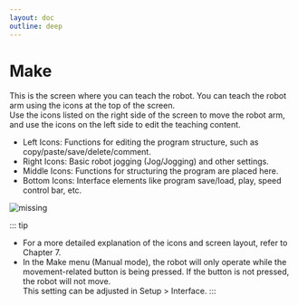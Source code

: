 ```yaml
---
layout: doc
outline: deep
---
```


# Make

This is the screen where you can teach the robot. You can teach the robot arm using the icons at the top of the screen.<br>
Use the icons listed on the right side of the screen to move the robot arm, and use the icons on the left side to edit the teaching content.

- Left Icons: Functions for editing the program structure, such as copy/paste/save/delete/comment.
- Right Icons: Basic robot jogging (Jog/Jogging) and other settings.
- Middle Icons: Functions for structuring the program are placed here.
- Bottom Icons: Interface elements like program save/load, play, speed control bar, etc.

![missing](/manual/en/software/4.png)

::: tip

- For a more detailed explanation of the icons and screen layout, refer to Chapter 7.
- In the Make menu (Manual mode), the robot will only operate while the movement-related button is being pressed. If the button is not pressed, the robot will not move.<br>
  This setting can be adjusted in Setup > Interface.
  :::
